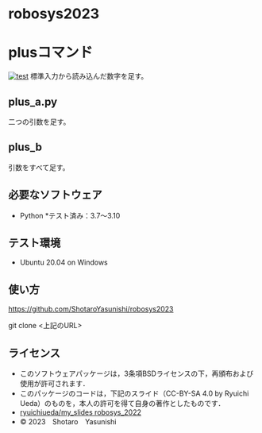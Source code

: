 # robosys2023
# plusコマンド
[![test](https://github.com/ShotaroYasunishi/robosys202x/actions/workflows/test.yml/badge.svg)](https://github.com/ShotaroYasunishi/robosys202x/actions/workflows/test.yml)
標準入力から読み込んだ数字を足す。
## plus_a.py
二つの引数を足す。
## plus_b
引数をすべて足す。

## 必要なソフトウェア
* Python
	*テスト済み：3.7～3.10
## テスト環境
* Ubuntu 20.04 on Windows

## 使い方
https://github.com/ShotaroYasunishi/robosys2023

git clone <上記のURL>

## ライセンス
* このソフトウェアパッケージは，3条項BSDライセンスの下，再頒布および使用が許可されます．
* このパッケージのコードは，下記のスライド（CC-BY-SA 4.0 by Ryuichi Ueda）のものを，本人の許可を得て自身の著作としたものです．
* [ryuichiueda/my_slides robosys_2022](https://github.com/ryuichiueda/my_slides/tree/master/robosys_2022)
* © 2023　Shotaro　Yasunishi
